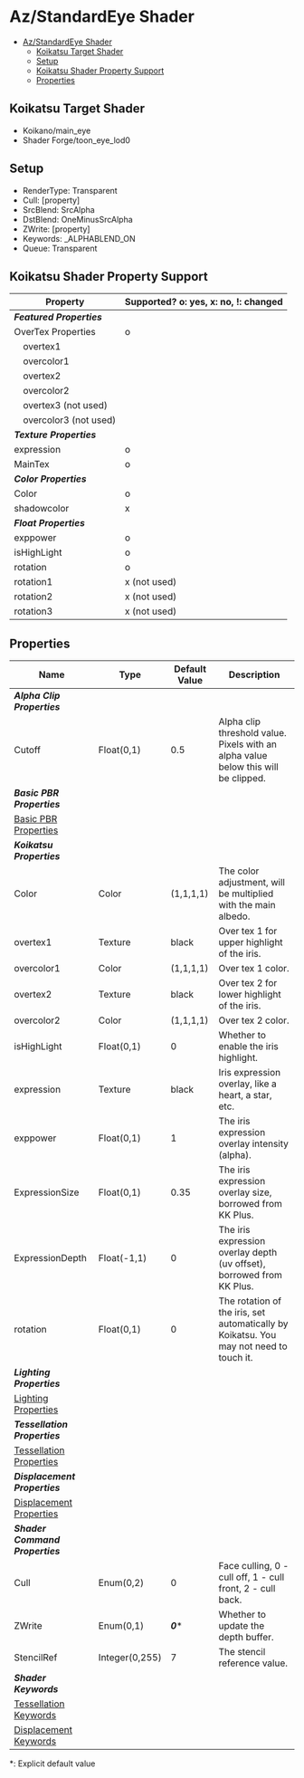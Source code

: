 # Az/StandardEye Shader

- [Az/StandardEye Shader](#azstandardeye-shader)
  - [Koikatsu Target Shader](#koikatsu-target-shader)
  - [Setup](#setup)
  - [Koikatsu Shader Property Support](#koikatsu-shader-property-support)
  - [Properties](#properties)

## Koikatsu Target Shader
- Koikano/main_eye
- Shader Forge/toon_eye_lod0

## Setup
- RenderType: Transparent
- Cull: [property]
- SrcBlend: SrcAlpha
- DstBlend: OneMinusSrcAlpha
- ZWrite: [property]
- Keywords: _ALPHABLEND_ON
- Queue: Transparent

## Koikatsu Shader Property Support
| Property                      | Supported? o: yes, x: no, !: changed |
| ----------------------------- | ------------------------------------ |
| ***Featured Properties***     |                                      |
| OverTex Properties            | o                                    |
| &#x3000;overtex1              |                                      |
| &#x3000;overcolor1            |                                      |
| &#x3000;overtex2              |                                      |
| &#x3000;overcolor2            |                                      |
| &#x3000;overtex3 (not used)   |                                      |
| &#x3000;overcolor3 (not used) |                                      |
| ***Texture Properties***      |                                      |
| expression                    | o                                    |
| MainTex                       | o                                    |
| ***Color Properties***        |                                      |
| Color                         | o                                    |
| shadowcolor                   | x                                    |
| ***Float Properties***        |                                      |
| exppower                      | o                                    |
| isHighLight                   | o                                    |
| rotation                      | o                                    |
| rotation1                     | x (not used)                         |
| rotation2                     | x (not used)                         |
| rotation3                     | x (not used)                         |

## Properties
| Name                                                             | Type           | Default Value | Description                                                                            |
| ---------------------------------------------------------------- | -------------- | ------------- | -------------------------------------------------------------------------------------- |
| ***Alpha Clip Properties***                                      |                |               |                                                                                        |
| Cutoff                                                           | Float(0,1)     | 0.5           | Alpha clip threshold value. Pixels with an alpha value below this will be clipped.     |
| ***Basic PBR Properties***                                       |                |               |                                                                                        |
| [Basic PBR Properties](basic_pbr_properties.md)                  |                |               |                                                                                        |
| ***Koikatsu Properties***                                        |                |               |                                                                                        |
| Color                                                            | Color          | (1,1,1,1)     | The color adjustment, will be multiplied with the main albedo.                         |
| overtex1                                                         | Texture        | black         | Over tex 1 for upper highlight of the iris.                                            |
| overcolor1                                                       | Color          | (1,1,1,1)     | Over tex 1 color.                                                                      |
| overtex2                                                         | Texture        | black         | Over tex 2 for lower highlight of the iris.                                            |
| overcolor2                                                       | Color          | (1,1,1,1)     | Over tex 2 color.                                                                      |
| isHighLight                                                      | Float(0,1)     | 0             | Whether to enable the iris highlight.                                                  |
| expression                                                       | Texture        | black         | Iris expression overlay, like a heart, a star, etc.                                    |
| exppower                                                         | Float(0,1)     | 1             | The iris expression overlay intensity (alpha).                                         |
| ExpressionSize                                                   | Float(0,1)     | 0.35          | The iris expression overlay size, borrowed from KK Plus.                               |
| ExpressionDepth                                                  | Float(-1,1)    | 0             | The iris expression overlay depth (uv offset), borrowed from KK Plus.                  |
| rotation                                                         | Float(0,1)     | 0             | The rotation of the iris, set automatically by Koikatsu. You may not need to touch it. |
| ***Lighting Properties***                                        |                |               |                                                                                        |
| [Lighting Properties](lighting_properties.md)                    |                |               |                                                                                        |
| ***Tessellation Properties***                                    |                |               |                                                                                        |
| [Tessellation Properties](tessellation_properties.md#properties) |                |               |                                                                                        |
| ***Displacement Properties***                                    |                |               |                                                                                        |
| [Displacement Properties](displacement_properties.md#properties) |                |               |                                                                                        |
| ***Shader Command Properties***                                  |                |               |                                                                                        |
| Cull                                                             | Enum(0,2)      | 0             | Face culling, 0 - cull off, 1 - cull front, 2 - cull back.                             |
| ZWrite                                                           | Enum(0,1)      | ***0****      | Whether to update the depth buffer.                                                    |
| StencilRef                                                       | Integer(0,255) | 7             | The stencil reference value.                                                           |
| ***Shader Keywords***                                            |                |               |                                                                                        |
| [Tessellation Keywords](tessellation_properties.md#keywords)     |                |               |                                                                                        |
| [Displacement Keywords](displacement_properties.md#keywords)     |                |               |                                                                                        |

*: Explicit default value